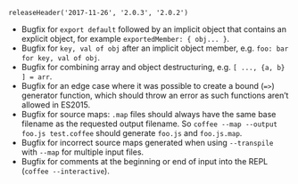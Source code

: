 ```
releaseHeader('2017-11-26', '2.0.3', '2.0.2')
```

*   Bugfix for `export default` followed by an implicit object that contains an explicit object, for example `exportedMember: { obj... }`.
*   Bugfix for `key, val of obj` after an implicit object member, e.g. `foo: bar for key, val of obj`.
*   Bugfix for combining array and object destructuring, e.g. `[ ..., {a, b} ] = arr`.
*   Bugfix for an edge case where it was possible to create a bound (`=>`) generator function, which should throw an error as such functions aren’t allowed in ES2015.
*   Bugfix for source maps: `.map` files should always have the same base filename as the requested output filename. So `coffee --map --output foo.js test.coffee` should generate `foo.js` and `foo.js.map`.
*   Bugfix for incorrect source maps generated when using `--transpile` with `--map` for multiple input files.
*   Bugfix for comments at the beginning or end of input into the REPL (`coffee --interactive`).
